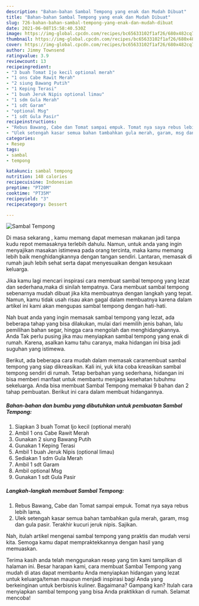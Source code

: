 ```yaml
---
description: "Bahan-bahan Sambal Tempong yang enak dan Mudah Dibuat"
title: "Bahan-bahan Sambal Tempong yang enak dan Mudah Dibuat"
slug: 726-bahan-bahan-sambal-tempong-yang-enak-dan-mudah-dibuat
date: 2021-06-08T15:58:40.530Z
image: https://img-global.cpcdn.com/recipes/bc65633102f1af26/680x482cq70/sambal-tempong-foto-resep-utama.jpg
thumbnail: https://img-global.cpcdn.com/recipes/bc65633102f1af26/680x482cq70/sambal-tempong-foto-resep-utama.jpg
cover: https://img-global.cpcdn.com/recipes/bc65633102f1af26/680x482cq70/sambal-tempong-foto-resep-utama.jpg
author: Jimmy Townsend
ratingvalue: 3.9
reviewcount: 13
recipeingredient:
- "3 buah Tomat Ijo kecil optional merah"
- "1 ons Cabe Rawit Merah"
- "2 siung Bawang Putih"
- "1 Keping Terasi"
- "1 buah Jeruk Nipis optional limau"
- "1 sdm Gula Merah"
- "1 sdt Garam"
- "optional Msg"
- "1 sdt Gula Pasir"
recipeinstructions:
- "Rebus Bawang, Cabe dan Tomat sampai empuk. Tomat nya saya rebus lebih lama."
- "Ulek setengah kasar semua bahan tambahkan gula merah, garam, msg dan gula pasir. Terakhir kucuri jeruk nipis. Sajikan."
categories:
- Resep
tags:
- sambal
- tempong

katakunci: sambal tempong 
nutrition: 148 calories
recipecuisine: Indonesian
preptime: "PT20M"
cooktime: "PT35M"
recipeyield: "3"
recipecategory: Dessert

---
```



![Sambal Tempong](https://img-global.cpcdn.com/recipes/bc65633102f1af26/680x482cq70/sambal-tempong-foto-resep-utama.jpg)

Di masa  sekarang , kamu memang dapat memesan makanan jadi tanpa kudu repot memasaknya terlebih dahulu. Namun, untuk anda yang ingin menyajikan masakan istimewa pada orang tercinta, maka kamu memang lebih baik menghidangkannya dengan tangan sendiri. Lantaran, memasak di rumah jauh lebih sehat serta dapat menyesuaikan dengan kesukaan keluarga.

Jika kamu lagi mencari inspirasi cara membuat sambal tempong yang lezat dan sederhana,maka di sinilah tempatnya. Cara membuat sambal tempong  sebenarnya mudah dibuat jika kita membuatnya dengan langkah yang tepat. Namun, kamu tidak usah risau akan gagal dalam membuatnya 
karena dalam artikel ini kami akan mengupas sambal tempong dengan hati-hati.  



Nah buat anda yang ingin memasak sambal tempong yang lezat, ada beberapa tahap yang bisa dilakukan, mulai dari memilih jenis bahan, lalu pemilihan bahan segar, hingga cara mengolah dan menghidangkannya. Anda Tak perlu pusing jika mau menyiapkan sambal tempong yang enak di rumah. Karena, asalkan kamu  tahu caranya, maka hidangan ini bisa jadi suguhan yang istimewa.

Berikut, ada beberapa cara mudah dalam memasak caramembuat sambal tempong yang siap dikreasikan. Kali ini, yuk kita coba kreasikan sambal tempong sendiri di rumah. Tetap berbahan yang sederhana, hidangan ini bisa memberi manfaat untuk membantu menjaga kesehatan tubuhmu sekeluarga. Anda bisa membuat Sambal Tempong memakai 9 bahan dan 2 tahap pembuatan. Berikut ini cara dalam membuat hidangannya.

<!--inarticleads1-->

##### Bahan-bahan dan bumbu yang dibutuhkan untuk pembuatan Sambal Tempong:

1. Siapkan 3 buah Tomat Ijo kecil (optional merah)
1. Ambil 1 ons Cabe Rawit Merah
1. Gunakan 2 siung Bawang Putih
1. Gunakan 1 Keping Terasi
1. Ambil 1 buah Jeruk Nipis (optional limau)
1. Sediakan 1 sdm Gula Merah
1. Ambil 1 sdt Garam
1. Ambil optional Msg
1. Gunakan 1 sdt Gula Pasir




<!--inarticleads2-->

##### Langkah-langkah membuat Sambal Tempong:

1. Rebus Bawang, Cabe dan Tomat sampai empuk. Tomat nya saya rebus lebih lama.
1. Ulek setengah kasar semua bahan tambahkan gula merah, garam, msg dan gula pasir. Terakhir kucuri jeruk nipis. Sajikan.




Nah, itulah artikel mengenai  sambal tempong  yang praktis dan mudah versi kita. Semoga kamu dapat mempraktekkannya dengan hasil yang memuaskan. 

Terima kasih anda telah menggunakan resep yang tim kami tampilkan di halaman ini. Besar harapan kami, cara membuat  Sambal Tempong yang mudah di atas dapat membantu Anda menyiapkan hidangan yang lezat untuk keluarga/teman maupun menjadi inspirasi bagi Anda yang berkeinginan untuk berbisnis kuliner. Bagaimana? Gampang kan? Itulah cara menyiapkan sambal tempong yang bisa Anda praktikkan di rumah. Selamat mencoba!

